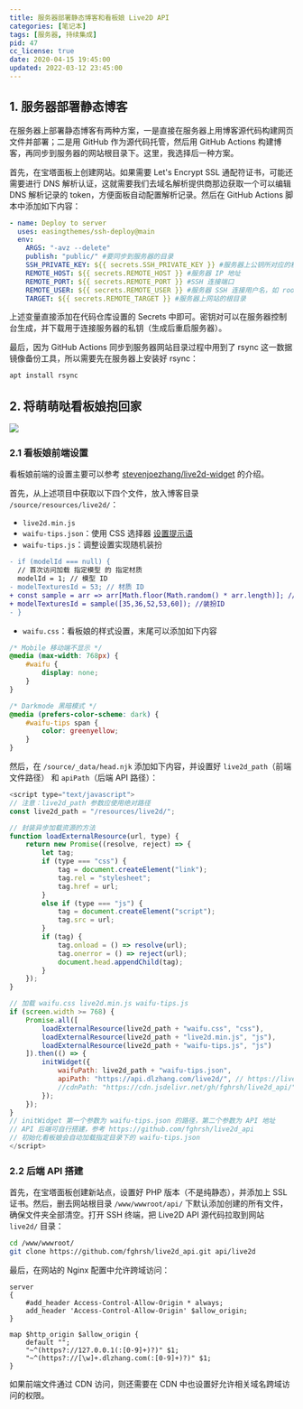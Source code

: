 ```yaml
---
title: 服务器部署静态博客和看板娘 Live2D API
categories: [笔记本]
tags: [服务器, 持续集成]
pid: 47
cc_license: true
date: 2020-04-15 19:45:00
updated: 2022-03-12 23:45:00
---
```


## 1. 服务器部署静态博客

在服务器上部署静态博客有两种方案，一是直接在服务器上用博客源代码构建网页文件并部署；二是用 GitHub 作为源代码托管，然后用 GitHub Actions 构建博客，再同步到服务器的网站根目录下。这里，我选择后一种方案。
<!--more-->

首先，在宝塔面板上创建网站。如果需要 Let's Encrypt SSL 通配符证书，可能还需要进行 DNS 解析认证，这就需要我们去域名解析提供商那边获取一个可以编辑 DNS 解析记录的 token，方便面板自动配置解析记录。然后在 GitHub Actions 脚本中添加如下内容：

```yaml
- name: Deploy to server
  uses: easingthemes/ssh-deploy@main
  env:
    ARGS: "-avz --delete"
    publish: "public/" #要同步到服务器的目录
    SSH_PRIVATE_KEY: ${{ secrets.SSH_PRIVATE_KEY }} #服务器上公钥所对应的私钥
    REMOTE_HOST: ${{ secrets.REMOTE_HOST }} #服务器 IP 地址
    REMOTE_PORT: ${{ secrets.REMOTE_PORT }} #SSH 连接端口
    REMOTE_USER: ${{ secrets.REMOTE_USER }} #服务器 SSH 连接用户名，如 root
    TARGET: ${{ secrets.REMOTE_TARGET }} #服务器上网站的根目录
```

上述变量直接添加在代码仓库设置的 Secrets 中即可。密钥对可以在服务器控制台生成，并下载用于连接服务器的私钥（生成后重启服务器）。

最后，因为 GitHub Actions 同步到服务器网站目录过程中用到了 rsync 这一数据镜像备份工具，所以需要先在服务器上安装好 rsync：

```bash
apt install rsync
```

## 2. 将萌萌哒看板娘抱回家

![](https://web-1256060851.file.myqcloud.com/post/2020/47-live2d.png#650x)

### 2.1 看板娘前端设置

看板娘前端的设置主要可以参考 [stevenjoezhang/live2d-widget](https://github.com/stevenjoezhang/live2d-widget) 的介绍。

首先，从上述项目中获取以下四个文件，放入博客目录 `/source/resources/live2d/`：

- `live2d.min.js`
- `waifu-tips.json`：使用 CSS 选择器 [设置提示语](https://github.com/leirock/live2d-widget)
- `waifu-tips.js`：调整设置实现随机装扮

```diff
- if (modelId === null) {
  // 首次访问加载 指定模型 的 指定材质
  modelId = 1; // 模型 ID
- modelTexturesId = 53; // 材质 ID
+ const sample = arr => arr[Math.floor(Math.random() * arr.length)]; //随机装扮
+ modelTexturesId = sample([35,36,52,53,60]); //装扮ID
- }
```

- `waifu.css`：看板娘的样式设置，末尾可以添加如下内容

```css
/* Mobile 移动端不显示 */
@media (max-width: 768px) {
	#waifu {
		display: none;
	}
}

/* Darkmode 黑暗模式 */
@media (prefers-color-scheme: dark) {
	#waifu-tips span {
		color: greenyellow;
	}
}
```

然后，在 `/source/_data/head.njk` 添加如下内容，并设置好 `live2d_path`（前端文件路径） 和 `apiPath`（后端 API 路径）：

```javascript
<script type="text/javascript">
// 注意：live2d_path 参数应使用绝对路径
const live2d_path = "/resources/live2d/";

// 封装异步加载资源的方法
function loadExternalResource(url, type) {
	return new Promise((resolve, reject) => {
		let tag;
		if (type === "css") {
			tag = document.createElement("link");
			tag.rel = "stylesheet";
			tag.href = url;
		}
		else if (type === "js") {
			tag = document.createElement("script");
			tag.src = url;
		}
		if (tag) {
			tag.onload = () => resolve(url);
			tag.onerror = () => reject(url);
			document.head.appendChild(tag);
		}
	});
}

// 加载 waifu.css live2d.min.js waifu-tips.js
if (screen.width >= 768) {
	Promise.all([
		loadExternalResource(live2d_path + "waifu.css", "css"),
		loadExternalResource(live2d_path + "live2d.min.js", "js"),
		loadExternalResource(live2d_path + "waifu-tips.js", "js")
	]).then(() => {
		initWidget({
			waifuPath: live2d_path + "waifu-tips.json",
			apiPath: "https://api.dlzhang.com/live2d/", // https://live2d.fghrsh.net/api/
			//cdnPath: "https://cdn.jsdelivr.net/gh/fghrsh/live2d_api/"
		});
	});
}
// initWidget 第一个参数为 waifu-tips.json 的路径，第二个参数为 API 地址
// API 后端可自行搭建，参考 https://github.com/fghrsh/live2d_api
// 初始化看板娘会自动加载指定目录下的 waifu-tips.json
</script>
```

### 2.2 后端 API 搭建

首先，在宝塔面板创建新站点，设置好 PHP 版本（不是纯静态），并添加上 SSL 证书。然后，删去网站根目录 `/www/wwwroot/api/` 下默认添加创建的所有文件，确保文件夹全部清空。打开 SSH 终端，把 Live2D API 源代码拉取到网站 `live2d/` 目录：

```bash
cd /www/wwwroot/
git clone https://github.com/fghrsh/live2d_api.git api/live2d
```

最后，在网站的 Nginx 配置中允许跨域访问：

```nginx
server
{
    #add_header Access-Control-Allow-Origin * always;
    add_header 'Access-Control-Allow-Origin' $allow_origin;
}

map $http_origin $allow_origin {
    default "";
    "~^(https?://127.0.0.1(:[0-9]+)?)" $1; 
    "~^(https?://[\w]+.dlzhang.com(:[0-9]+)?)" $1;
}
```

如果前端文件通过 CDN 访问，则还需要在 CDN 中也设置好允许相关域名跨域访问的权限。